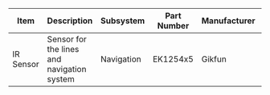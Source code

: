 |  Item  |  Description  | Subsystem | Part Number | Manufacturer | Quantity | Price | Total Price |
|--------|---------------|-----------|-------------|--------------|----------|-------|-------------|
| IR Sensor | Sensor for the lines and navigation system | Navigation | EK1254x5 | Gikfun | 1 | 9.88 | 9.88 |

